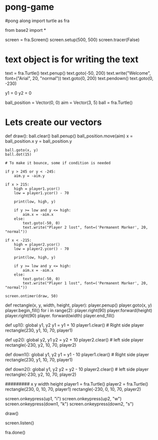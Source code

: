 # pong-game
#pong along
import turtle as fra

from base2 import *

screen = fra.Screen()
screen.setup(500, 500)
screen.tracer(False)

# text object is for writing the text
text = fra.Turtle()
text.penup()
text.goto(-50, 200)
text.write("Welcome", font=("Arial", 20, "normal"))
text.goto(0, 200)
text.pendown()
text.goto(0, -230)

y1 = 0
y2 = 0

ball_position = Vector(0, 0)
aim = Vector(3, 5)
ball = fra.Turtle()

# Lets create our vectors
def draw():
    ball.clear()
    ball.penup()
    ball_position.move(aim)
    x = ball_position.x
    y = ball_position.y

    ball.goto(x, y)
    ball.dot(15)

    # To make it bounce, some if condition is needed

    if y > 245 or y < -245:
        aim.y = -aim.y

    if x > 215:
        high = player1.ycor()
        low = player1.ycor() - 70

        print(low, high, y)

        if y >= low and y <= high:
            aim.x = -aim.x
        else:
            text.goto(-50, 0)
            text.write("Player 2 lost", font=('Permanent Marker', 20, "normal"))

    if x < -215:
        high = player2.ycor()
        low = player2.ycor() - 70

        print(low, high, y)

        if y >= low and y <= high:
            aim.x = -aim.x
        else:
            text.goto(-50, 0)
            text.write("Player 1 lost", font=('Permanent Marker', 20, "normal"))

    screen.ontimer(draw, 50)


def rectangle(x, y, width, height, player):
    player.penup()
    player.goto(x, y)
    player.begin_fill()
    for i in range(2):
        player.right(90)
        player.forward(height)
        player.right(90)
        player. forward(width)
    player.end_fill()

def up1():
    global y1, y2
    y1 = y1 + 10
    player1.clear()
    # Right side player
    rectangle(230, y1, 10, 70, player1)

def up2():
    global y2, y1
    y2 = y2 + 10
    player2.clear()
    # left side player
    rectangle(-230, y2, 10, 70, player2)

def down1():
    global y1, y2
    y1 = y1 - 10
    player1.clear()
    # Right side player
    rectangle(230, y1, 10, 70, player1)

def down2():
    global y1, y2
    y2 = y2 - 10
    player2.clear()
    # left side player
    rectangle(-230, y2, 10, 70, player2)


#########  x   y  width height
player1 = fra.Turtle()
player2 = fra.Turtle()
rectangle(230, 0, 10, 70, player1)
rectangle(-230, 0, 10, 70, player2)



screen.onkeypress(up1, "i")
screen.onkeypress(up2, "w")
screen.onkeypress(down1, "k")
screen.onkeypress(down2, "s")

draw()



screen.listen()

fra.done()
